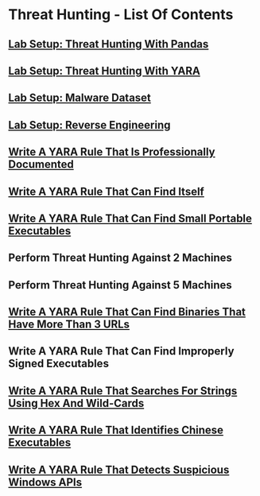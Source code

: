 # Threat Hunting - List Of Contents

## [Lab Setup: Threat Hunting With Pandas](https://github.com/aaronamran/MCSI-Remote-Cybersecurity-Internship/blob/main/Threat%20Hunting/threat-hunting-pandas.md)

## [Lab Setup: Threat Hunting With YARA](https://github.com/aaronamran/MCSI-Remote-Cybersecurity-Internship/blob/main/Threat%20Hunting/threat-hunting-yara.md)

## [Lab Setup: Malware Dataset](https://github.com/aaronamran/MCSI-Remote-Cybersecurity-Internship/blob/main/Threat%20Hunting/malware-dataset.md)

## [Lab Setup: Reverse Engineering](https://github.com/aaronamran/MCSI-Remote-Cybersecurity-Internship/blob/main/Threat%20Hunting/reverse-engineering.md)

## [Write A YARA Rule That Is Professionally Documented](https://github.com/aaronamran/MCSI-Remote-Cybersecurity-Internship/blob/main/Threat%20Hunting/pro-documented-yara-rule.md)

## [Write A YARA Rule That Can Find Itself](https://github.com/aaronamran/MCSI-Remote-Cybersecurity-Internship/blob/main/Threat%20Hunting/yara-rule-find-itself.md)

## [Write A YARA Rule That Can Find Small Portable Executables](https://github.com/aaronamran/MCSI-Remote-Cybersecurity-Internship/blob/main/Threat%20Hunting/find-small-exe.md)

## Perform Threat Hunting Against 2 Machines

## Perform Threat Hunting Against 5 Machines

## [Write A YARA Rule That Can Find Binaries That Have More Than 3 URLs](https://github.com/aaronamran/MCSI-Remote-Cybersecurity-Internship/blob/main/Threat%20Hunting/find-binaries-3-urls.md)

## Write A YARA Rule That Can Find Improperly Signed Executables

## [Write A YARA Rule That Searches For Strings Using Hex And Wild-Cards](https://github.com/aaronamran/MCSI-Remote-Cybersecurity-Internship/blob/main/Threat%20Hunting/find-strings-hex-wild-cards.md)

## [Write A YARA Rule That Identifies Chinese Executables](https://github.com/aaronamran/MCSI-Remote-Cybersecurity-Internship/blob/main/Threat%20Hunting/find-chinese-exe.md)

## [Write A YARA Rule That Detects Suspicious Windows APIs](https://github.com/aaronamran/MCSI-Remote-Cybersecurity-Internship/blob/main/Threat%20Hunting/detect-suspicious-windows-apis.md)
